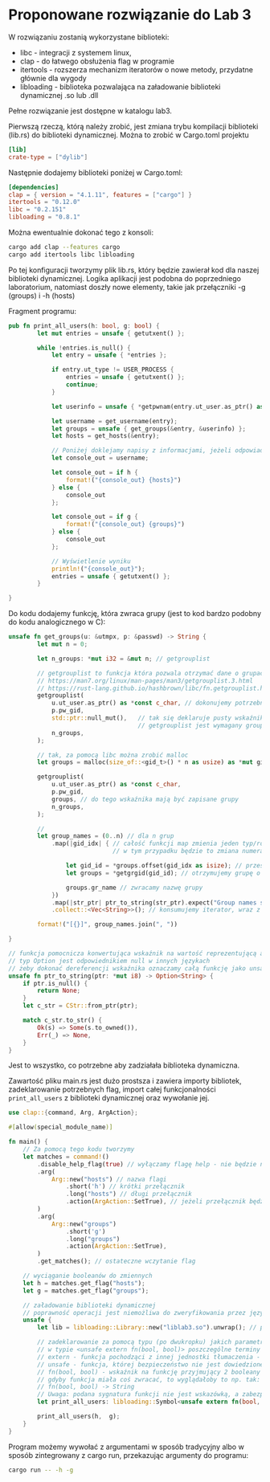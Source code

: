 # Proponowane rozwiązanie do Lab 3

W rozwiązaniu zostanią wykorzystane biblioteki:

- libc - integracji z systemem linux,
- clap - do łatwego obsłużenia flag w programie
- itertools - rozszerza mechanizm iteratorów o nowe metody, przydatne głównie dla wygody
- libloading - biblioteka pozwalająca na załadowanie biblioteki dynamicznej .so lub .dll

Pełne rozwiązanie jest dostępne w katalogu lab3.

Pierwszą rzeczą, którą należy zrobić, jest zmiana trybu kompilacji biblioteki (lib.rs) do biblioteki dynamicznej.
Można to zrobić w Cargo.toml projektu

```toml
[lib]
crate-type = ["dylib"]
```

Następnie dodajemy biblioteki poniżej w Cargo.toml:

```toml
[dependencies]
clap = { version = "4.1.11", features = ["cargo"] }
itertools = "0.12.0"
libc = "0.2.151"
libloading = "0.8.1"
```

Można ewentualnie dokonać tego z konsoli:

```bash
cargo add clap --features cargo
cargo add itertools libc libloading
```

Po tej konfiguracji tworzymy plik lib.rs, który będzie zawierał kod dla naszej biblioteki dynamicznej.
Logika aplikacji jest podobna do poprzedniego laboratorium, natomiast doszły nowe elementy, takie jak przełączniki
-g (groups) i -h (hosts)

Fragment programu:

```rust
pub fn print_all_users(h: bool, g: bool) {
        let mut entries = unsafe { getutxent() };

        while !entries.is_null() {
            let entry = unsafe { *entries };

            if entry.ut_type != USER_PROCESS {
                entries = unsafe { getutxent() };
                continue;
            }

            let userinfo = unsafe { *getpwnam(entry.ut_user.as_ptr() as *const i8) };

            let username = get_username(entry);
            let groups = unsafe { get_groups(&entry, &userinfo) };
            let hosts = get_hosts(&entry);

            // Poniżej doklejamy napisy z informacjami, jeżeli odpowiadające przełączniki są ustawione na true
            let console_out = username;

            let console_out = if h {
                format!("{console_out} {hosts}")
            } else {
                console_out
            };

            let console_out = if g {
                format!("{console_out} {groups}")
            } else {
                console_out
            };

            // Wyświetlenie wyniku
            println!("{console_out}");
            entries = unsafe { getutxent() };
        }

}
```

Do kodu dodajemy funkcję, która zwraca grupy
(jest to kod bardzo podobny do kodu analogicznego w C):

```rust
unsafe fn get_groups(u: &utmpx, p: &passwd) -> String {
        let mut n = 0;

        let n_groups: *mut i32 = &mut n; // getgrouplist

        // getgrouplist to funkcja która pozwala otrzymać dane o grupach
        // https://man7.org/linux/man-pages/man3/getgrouplist.3.html
        // https://rust-lang.github.io/hashbrown/libc/fn.getgrouplist.html
        getgrouplist(
            u.ut_user.as_ptr() as *const c_char, // dokonujemy potrzebnych konwersji
            p.pw_gid,
            std::ptr::null_mut(),   // tak się deklaruje pusty wskaźnik (mut dlatego, że w deklaracji
                                    // getgrouplist jest wymagany groups: *mut gid_t)
            n_groups,
        );

        // tak, za pomocą libc można zrobić malloc
        let groups = malloc(size_of::<gid_t>() * n as usize) as *mut gid_t;

        getgrouplist(
            u.ut_user.as_ptr() as *const c_char,
            p.pw_gid,
            groups, // do tego wskaźnika mają być zapisane grupy
            n_groups,
        );

        //
        let group_names = (0..n) // dla n grup
            .map(|gid_idx| { // całość funkcji map zmienia jeden typ/rodzaj danych w kolekcji w drugi
                             // w tym przypadku będzie to zmiana numera grupy na jej nazwę

                let gid_id = *groups.offset(gid_idx as isize); // przesuwamy wskaźnik na start grupy do i-tej grupy
                let groups = *getgrgid(gid_id); // otrzymujemy grupę o określonym id

                groups.gr_name // zwracamy nazwę grupy
            })
            .map(|str_ptr| ptr_to_string(str_ptr).expect("Group names should all be ok")) // konwertujemy i zakładamy że operacja przebiegła pomyślnie, wyciągając wartość
            .collect::<Vec<String>>(); // konsumujemy iterator, wraz z deklaracją że chcemy otrzymać wektor stringów

        format!("[{}]", group_names.join(", "))

}

// funkcja pomocnicza konwertująca wskaźnik na wartość reprezentującą albo string, albo nic, jeżeli operacja się nie powiedzie.
// typ Option jest odpowiednikiem null w innych językach
// żeby dokonać dereferencji wskaźnika oznaczamy całą funkcję jako unsafe - dlatego kod wywołujący tę funkcję też będzie musiał być unsafe
unsafe fn ptr_to_string(ptr: *mut i8) -> Option<String> {
    if ptr.is_null() {
        return None;
    }
    let c_str = CStr::from_ptr(ptr);

    match c_str.to_str() {
        Ok(s) => Some(s.to_owned()),
        Err(_) => None,
    }
}
```

Jest to wszystko, co potrzebne aby zadziałała biblioteka dynamiczna.

Zawartość pliku main.rs jest dużo prostsza i zawiera importy bibliotek, zadeklarowanie potrzebnych flag, import całej funkcjonalności `print_all_users` z biblioteki dynamicznej oraz wywołanie jej.

```rust
use clap::{command, Arg, ArgAction};

#[allow(special_module_name)]

fn main() {
    // Za pomocą tego kodu tworzymy
    let matches = command!()
        .disable_help_flag(true) // wyłączamy flagę help - nie będzie nam ona potrzebna
        .arg(
            Arg::new("hosts") // nazwa flagi
                .short('h') // krótki przełącznik
                .long("hosts") // długi przełącznik
                .action(ArgAction::SetTrue), // jeżeli przełącznik będzie użyty, to bool ma być true
        )
        .arg(
            Arg::new("groups")
                .short('g')
                .long("groups")
                .action(ArgAction::SetTrue),
        )
        .get_matches(); // ostateczne wczytanie flag

    // wyciąganie booleanów do zmiennych
    let h = matches.get_flag("hosts");
    let g = matches.get_flag("groups");

    // załadowanie biblioteki dynamicznej
    // poprawność operacji jest niemożliwa do zweryfikowania przez język, więc trzeba otoczyć kod blokiem unsafe
    unsafe {
        let lib = libloading::Library::new("liblab3.so").unwrap(); // pod taką nazwą tworzy się biblioiteka dynamiczna w folderze target po uruchomieniu

        // zadeklarowanie za pomocą typu (po dwukropku) jakich parametrów funkcji się spodziewamy, i przekazanie jej nazwy poprzez parametr
        // w typie <unsafe extern fn(bool, bool)> poszczególne terminy oznaczają
        // extern - funkcja pochodząci z innej jednostki tłumaczenia - translation unit - tutaj biblioteka dynamiczna
        // unsafe - funkcja, której bezpieczeństwo nie jest dowiedzione statycznie i trzeba wziąć pod uwagę, że może wywołać błąd (np. segfault lub inny)
        // fn(bool, bool) - wskaźnik na funkcję przyjmujący 2 booleany i nic nie zwracający
        // gdyby funkcja miała coś zwracać, to wyglądałoby to np. tak:
        // fn(bool, bool) -> String
        // Uwaga: podana sygnatura funkcji nie jest wskazówką, a zabezpieczeniem, i musi być poprawna, aby kod zadziałał. Jeżeli nawet znajdzie się w bibliotece funkcja o takiej samej nazwie, ale innej sygnaturze, to biblioteka jej nie wczyta.
        let print_all_users: libloading::Symbol<unsafe extern fn(bool, bool)> = lib.get(b"print_all_users").unwrap(); // odpakowywujemy błąd, ponieważ wiemy że ta biblioteka jest poprawna i że istnieje

        print_all_users(h,  g);
    }
}
```

Program możemy wywołać z argumentami w sposób tradycyjny albo w sposób zintegrowany z cargo run, przekazując argumenty do programu:

```bash
cargo run -- -h -g
```

